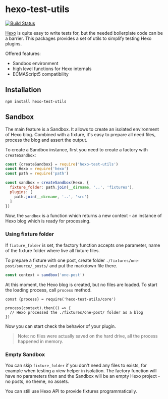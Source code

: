 # hexo-test-utils
[![Build Status](https://travis-ci.org/ertrzyiks/hexo-test-utils.svg?branch=master)](https://travis-ci.org/ertrzyiks/hexo-test-utils)

[Hexo](https://github.com/hexojs/hexo) is quite easy to write tests for, but the needed boilerplate code can be a barrier.
This packages provides a set of utils to simplify testing Hexo plugins.

Offered features:
 - Sandbox environment
 - high level functions for Hexo internals
 - ECMAScript5 compatibility

## Installation

```
npm install hexo-test-utils
```

## Sandbox

The main feature is a Sandbox. It allows to create an isolated environment of Hexo blog. Combined
with a fixture, it's easy to prepare all need files, process the blog and assert the output.

To create a Sandbox instance, first you need to create a factory with `createSandbox`:

```js
const {createSandbox} = require('hexo-test-utils')
const Hexo = require('hexo')
const path = require('path')

const sandbox = createSandbox(Hexo, {
  fixture_folder: path.join(__dirname, '..', 'fixtures'),
  plugins: [
    path.join(__dirname, '..', 'src')
  ]
})
```

Now, the `sandbox` is a function which returns a new context - an instance of Hexo blog which is ready for processing.

### Using fixture folder
If `fixture_folder` is set, the factory function accepts one parameter, name of the fixture folder where live all fixture files.

To prepare a fixture with one post, create folder `./fixtures/one-post/source/_posts/` and put the markdown file there.

```js
const context = sandbox('one-post')
```

At this moment, the Hexo blog is created, but no files are loaded. To start the loading process, call `process` method.

```
const {process} = require('hexo-test-utils/core')

process(context).then(() => {
  // Hexo processed the ./fixtures/one-post/ folder as a blog
})
```

Now you can start check the behavior of your plugin.

> Note: no files were actually saved on the hard drive, all the process happened in memory.

### Empty Sandbox

You can skip `fixture_folder` if you don't need any files to exists, for example when testing a view helper in isolation.
The factory function will have no parameters then and the Sandbox will be an empty Hexo project - no posts, no theme, no assets.

You can still use Hexo API to provide fixtures programmatically.
